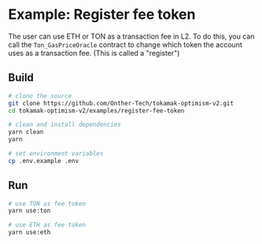 # Example: Register fee token

The user can use ETH or TON as a transaction fee in L2. To do this, you can call the `Ton_GasPriceOracle` contract to change which token the account uses as a transaction fee. (This is called a "register")

## Build

```bash
# clone the source
git clone https://github.com/Onther-Tech/tokamak-optimism-v2.git
cd tokamak-optimism-v2/examples/register-fee-token

# clean and install dependencies
yarn clean
yarn

# set environment variables
cp .env.example .env
```

## Run
```bash
# use TON as fee token
yarn use:ton

# use ETH as fee token
yarn use:eth
```